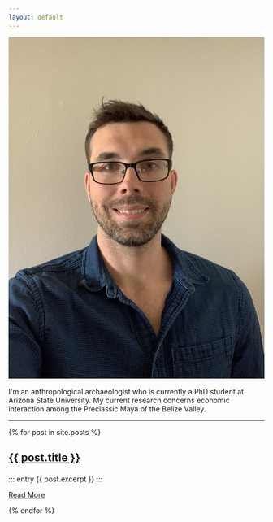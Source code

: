 ```yaml
---
layout: default
---
```


<img src="/images/headshot.jpg" alt="J. Britt Davis. I'm an anthropological archaeologist who is currently a PhD student at Arizona State University. My current research concerns economic interaction among the Preclassic Maya of the Belize Valley."/>

I'm an anthropological archaeologist who is currently a PhD student at Arizona State University. My current research concerns economic interaction among the Preclassic Maya of the Belize Valley.

<hr>

{% for post in site.posts %}

<article class="post">

<h1>

<a href="{{ site.baseurl }}{{ post.url }}">{{ post.title }}</a>

</h1>

::: entry
    {{ post.excerpt }}
:::

<a href="{{ site.baseurl }}{{ post.url }}" class="read-more">Read More</a>

</article>

{% endfor %}


